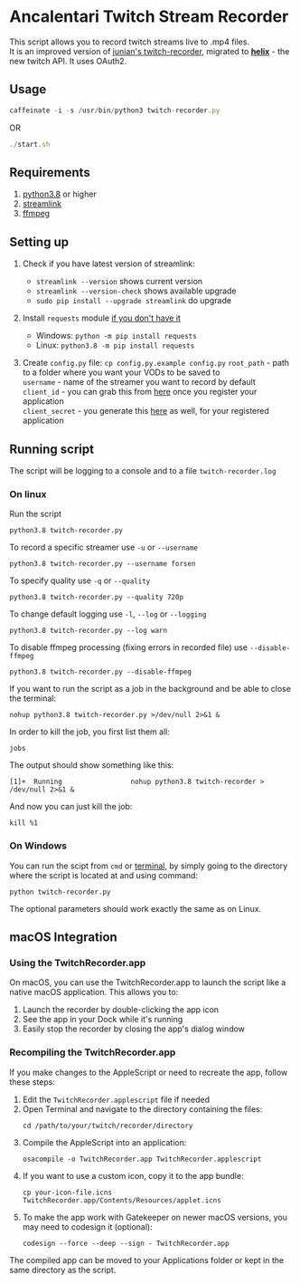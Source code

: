 # Ancalentari Twitch Stream Recorder
This script allows you to record twitch streams live to .mp4 files.  
It is an improved version of [junian's twitch-recorder](https://gist.github.com/junian/b41dd8e544bf0e3980c971b0d015f5f6), migrated to [**helix**](https://dev.twitch.tv/docs/api) - the new twitch API. It uses OAuth2.

## Usage

```ts
caffeinate -i -s /usr/bin/python3 twitch-recorder.py
```

OR

```ts
./start.sh
```

## Requirements
1. [python3.8](https://www.python.org/downloads/release/python-380/) or higher  
2. [streamlink](https://streamlink.github.io/)  
3. [ffmpeg](https://ffmpeg.org/)

## Setting up
1) Check if you have latest version of streamlink:
    * `streamlink --version` shows current version
    * `streamlink --version-check` shows available upgrade
    * `sudo pip install --upgrade streamlink` do upgrade

2) Install `requests` module [if you don't have it](https://pypi.org/project/requests/)  
   * Windows:    ```python -m pip install requests```  
   * Linux:      ```python3.8 -m pip install requests```
3) Create `config.py` file: `cp config.py.example config.py`
   `root_path` - path to a folder where you want your VODs to be saved to  
   `username` - name of the streamer you want to record by default  
   `client_id` - you can grab this from [here](https://dev.twitch.tv/console/apps) once you register your application  
   `client_secret` - you generate this [here](https://dev.twitch.tv/console/apps) as well, for your registered application

## Running script
The script will be logging to a console and to a file `twitch-recorder.log`

### On linux
Run the script
```shell script
python3.8 twitch-recorder.py
```
To record a specific streamer use `-u` or `--username`
```shell script
python3.8 twitch-recorder.py --username forsen
```
To specify quality use `-q` or `--quality`
```shell script
python3.8 twitch-recorder.py --quality 720p
```
To change default logging use `-l`, `--log` or `--logging`
```shell script
python3.8 twitch-recorder.py --log warn
```
To disable ffmpeg processing (fixing errors in recorded file) use `--disable-ffmpeg`
```shell script
python3.8 twitch-recorder.py --disable-ffmpeg
```
If you want to run the script as a job in the background and be able to close the terminal:
```shell script
nohup python3.8 twitch-recorder.py >/dev/null 2>&1 &
```
In order to kill the job, you first list them all:
```shell script
jobs
```
The output should show something like this:
```shell script
[1]+  Running                 nohup python3.8 twitch-recorder > /dev/null 2>&1 &
```
And now you can just kill the job:
```shell script
kill %1
```
### On Windows
You can run the scipt from `cmd` or [terminal](https://www.microsoft.com/en-us/p/windows-terminal/9n0dx20hk701?activetab=pivot:overviewtab), by simply going to the directory where the script is located at and using command:
```shell script
python twitch-recorder.py
```
The optional parameters should work exactly the same as on Linux.

## macOS Integration

### Using the TwitchRecorder.app
On macOS, you can use the TwitchRecorder.app to launch the script like a native macOS application. This allows you to:
1. Launch the recorder by double-clicking the app icon
2. See the app in your Dock while it's running
3. Easily stop the recorder by closing the app's dialog window

### Recompiling the TwitchRecorder.app
If you make changes to the AppleScript or need to recreate the app, follow these steps:

1. Edit the `TwitchRecorder.applescript` file if needed
2. Open Terminal and navigate to the directory containing the files:
   ```
   cd /path/to/your/twitch/recorder/directory
   ```
3. Compile the AppleScript into an application:
   ```
   osacompile -o TwitchRecorder.app TwitchRecorder.applescript
   ```
4. If you want to use a custom icon, copy it to the app bundle:
   ```
   cp your-icon-file.icns TwitchRecorder.app/Contents/Resources/applet.icns
   ```
5. To make the app work with Gatekeeper on newer macOS versions, you may need to codesign it (optional):
   ```
   codesign --force --deep --sign - TwitchRecorder.app
   ```

The compiled app can be moved to your Applications folder or kept in the same directory as the script.